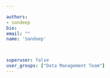 ```yaml
---

authors:
- sandeep
bio: 
email: ""
name: 'Sandeep'



superuser: false
user_groups: ["Data Management Team"]
---
```



